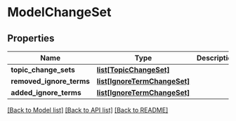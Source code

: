 # ModelChangeSet

## Properties
Name | Type | Description | Notes
------------ | ------------- | ------------- | -------------
**topic_change_sets** | [**list[TopicChangeSet]**](TopicChangeSet.md) |  | [optional] 
**removed_ignore_terms** | [**list[IgnoreTermChangeSet]**](IgnoreTermChangeSet.md) |  | [optional] 
**added_ignore_terms** | [**list[IgnoreTermChangeSet]**](IgnoreTermChangeSet.md) |  | [optional] 

[[Back to Model list]](../README.md#documentation-for-models) [[Back to API list]](../README.md#documentation-for-api-endpoints) [[Back to README]](../README.md)


